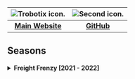 | <image src="Trobotix.png" alt="Trobotix icon." style="max-width: 100%; border: none; box-shadow: none;" /> | <image src="favicon.png" alt="Second icon." style="max-width: 100%; border: none; box-shadow: none;" /> |
| :---: | :---: |
| [**Main Website**](https://sites.google.com/view/trobotix/home) | [**GitHub**](https://github.com/8696-Trobotix) |
## Seasons
<details><summary><strong>Freight Frenzy [2021 - 2022]</strong></summary>
<image src="images/FreightFrenzyImg.png" alt="Robot from 2022." style="max-width: 50%; border: none; box-shadow: none;" />

### TeleOp
```java
package org.firstinspires.ftc.teamcode;

import com.qualcomm.robotcore.eventloop.opmode.LinearOpMode;
import com.qualcomm.robotcore.eventloop.opmode.TeleOp;
import com.qualcomm.robotcore.hardware.DcMotor;
import com.qualcomm.robotcore.hardware.Servo;
import com.qualcomm.robotcore.util.ElapsedTime;

@TeleOp(name="TeleOpII 3.12", group="Linear Opmode")
public class TeleOpII extends LinearOpMode {
    private ElapsedTime runtime = new ElapsedTime();
    private DcMotor rearLeft, rearRight, carousel, clawMotor;
    private Servo clawServo;
    @Override
    public void runOpMode() {
        telemetry.addData("Status", "Initialized");
        telemetry.update();

        rearLeft = hardwareMap.get(DcMotor.class, "rearLeft");
        rearRight = hardwareMap.get(DcMotor.class, "rearRight");
        carousel = hardwareMap.get(DcMotor.class, "carousel");
        clawMotor = hardwareMap.get(DcMotor.class, "clawMotor");
        clawServo = hardwareMap.get(Servo.class, "clawServo");

        rearLeft.setDirection(DcMotor.Direction.FORWARD);
        rearRight.setDirection(DcMotor.Direction.REVERSE);
        carousel.setDirection(DcMotor.Direction.FORWARD);
        clawMotor.setDirection(DcMotor.Direction.FORWARD);

        rearLeft.setZeroPowerBehavior(DcMotor.ZeroPowerBehavior.BRAKE);
        rearRight.setZeroPowerBehavior(DcMotor.ZeroPowerBehavior.BRAKE);
        carousel.setZeroPowerBehavior(DcMotor.ZeroPowerBehavior.BRAKE);
        clawMotor.setZeroPowerBehavior(DcMotor.ZeroPowerBehavior.BRAKE);

        waitForStart();
        runtime.reset();

        // cp = carousel power, cm = claw motor, cs = claw servo
        double drive, turn, sprint, cp, cm, cs = 0, l, r, over;
        final double clawMotorSpeed = 0.3, reduction = 0.5, open = 1, close = 0, maxTurn = 0.75;

        while (opModeIsActive()) {
            // DRIVING
            turn = maxTurn * -gamepad1.right_stick_x;
            sprint = gamepad1.left_trigger * reduction;
            drive = gamepad1.left_stick_y / (1 + reduction - sprint);
            l = drive + turn;
            r = drive - turn;
            over = Math.max(Math.abs(l), Math.abs(r));
            if (over > 1.0) {
                l /= over;
                r /= over;
            }
            // CAROUSEL
            if (gamepad1.x) carousel.setDirection(DcMotor.Direction.FORWARD);
            else if (gamepad1.y) carousel.setDirection(DcMotor.Direction.REVERSE);
            cp = gamepad1.right_trigger;
            // CLAW MOTOR
            if (gamepad1.left_bumper) cm = -clawMotorSpeed;
            else if (gamepad1.right_bumper) cm = clawMotorSpeed;
            else cm = 0;
            // CLAW SERVO
            if (gamepad1.a) cs = close;
            else if (gamepad1.b) cs = open;
            // SET ATTRIBUTES
            rearLeft.setPower(l);
            rearRight.setPower(r);
            carousel.setPower(cp);
            clawMotor.setPower(cm);
            clawServo.setPosition(cs);

            telemetry.addData("Status", "Run Time: " + runtime.toString());
            telemetry.update();
        }
    }
}
```
### Autonomous
> *On vacation.*
</details>